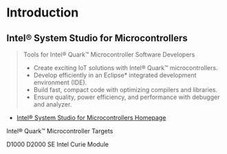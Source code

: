 Introduction
==


## Intel® System Studio for Microcontrollers

> Tools for Intel® Quark™ Microcontroller Software Developers
> - Create exciting IoT solutions with Intel® Quark™ microcontrollers.
> - Develop efficiently in an Eclipse* integrated development environment (IDE).
> - Build fast, compact code with optimizing compilers and libraries.
> - Ensure quality, power efficiency, and performance with debugger and analyzer.

- [Intel® System Studio for Microcontrollers Homepage](https://software.intel.com/intel-system-studio-microcontrollers)

Intel® Quark™ Microcontroller Targets

D1000
D2000
SE
Intel Curie Module


